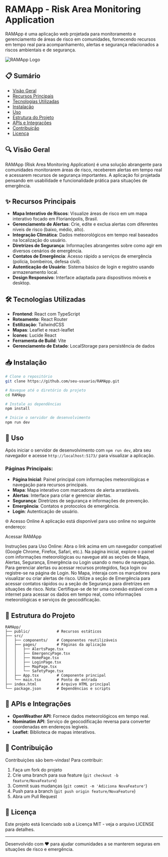 # RAMApp - Risk Area Monitoring Application

RAMApp é uma aplicação web projetada para monitoramento e gerenciamento de áreas de risco em comunidades, fornecendo recursos em tempo real para acompanhamento, alertas e segurança relacionados a riscos ambientais e de segurança.

![RAMApp Logo](public/logo.png)

## 📋 Sumário

- [Visão Geral](#visão-geral)
- [Recursos Principais](#recursos-principais)
- [Tecnologias Utilizadas](#tecnologias-utilizadas)
- [Instalação](#instalação)
- [Uso](#uso)
- [Estrutura do Projeto](#estrutura-do-projeto)
- [APIs e Integrações](#apis-e-integrações)
- [Contribuição](#contribuição)
- [Licença](#licença)

## 🔍 Visão Geral

RAMApp (Risk Area Monitoring Application) é uma solução abrangente para comunidades monitorarem áreas de risco, receberem alertas em tempo real e acessarem recursos de segurança importantes. A aplicação foi projetada pensando em usabilidade e funcionalidade prática para situações de emergência.

## ✨ Recursos Principais

- **Mapa Interativo de Riscos**: Visualize áreas de risco em um mapa interativo focado em Florianópolis, Brasil.
- **Gerenciamento de Alertas**: Crie, edite e exclua alertas com diferentes níveis de risco (baixo, médio, alto).
- **Integração Climática**: Dados meteorológicos em tempo real baseados na localização do usuário.
- **Diretrizes de Segurança**: Informações abrangentes sobre como agir em diversos cenários de emergência.
- **Contatos de Emergência**: Acesso rápido a serviços de emergência (polícia, bombeiros, defesa civil).
- **Autenticação de Usuário**: Sistema básico de login e registro usando armazenamento local.
- **Design Responsivo**: Interface adaptada para dispositivos móveis e desktop.

## 🛠️ Tecnologias Utilizadas

- **Frontend**: React com TypeScript
- **Roteamento**: React Router
- **Estilização**: TailwindCSS
- **Mapas**: Leaflet e react-leaflet
- **Ícones**: Lucide React
- **Ferramenta de Build**: Vite
- **Gerenciamento de Estado**: LocalStorage para persistência de dados

## 📥 Instalação

```bash
# Clone o repositório
git clone https://github.com/seu-usuario/RAMApp.git

# Navegue até o diretório do projeto
cd RAMApp

# Instale as dependências
npm install

# Inicie o servidor de desenvolvimento
npm run dev
```

## 🚀 Uso

Após iniciar o servidor de desenvolvimento com `npm run dev`, abra seu navegador e acesse `http://localhost:5173/` para visualizar a aplicação.

### Páginas Principais:

- **Página Inicial**: Painel principal com informações meteorológicas e navegação para recursos principais.
- **Mapa**: Mapa interativo com marcadores de alerta arrastáveis.
- **Alertas**: Interface para criar e gerenciar alertas.
- **Segurança**: Diretrizes de segurança e informações de prevenção.
- **Emergência**: Contatos e protocolos de emergência.
- **Login**: Autenticação de usuário.

🌐 Acesso Online
A aplicação está disponível para uso online no seguinte endereço:

Acessar RAMApp

Instruções para Uso Online:
Abra o link acima em um navegador compatível (Google Chrome, Firefox, Safari, etc.).
Na página inicial, explore o painel com informações meteorológicas ou navegue até as seções de Mapa, Alertas, Segurança, Emergência ou Login usando o menu de navegação.
Para gerenciar alertas ou acessar recursos protegidos, faça login ou registre-se na página de Login.
No Mapa, interaja com os marcadores para visualizar ou criar alertas de risco.
Utilize a seção de Emergência para acessar contatos rápidos ou a seção de Segurança para diretrizes em situações de risco.
Nota: Certifique-se de ter uma conexão estável com a internet para acessar os dados em tempo real, como informações meteorológicas e serviços de geocodificação.

## 📁 Estrutura do Projeto

```
RAMApp/
├── public/            # Recursos estáticos
├── src/
│   ├── components/    # Componentes reutilizáveis
│   ├── pages/         # Páginas da aplicação
│   │   ├── AlertsPage.tsx
│   │   ├── EmergencyPage.tsx
│   │   ├── HomePage.tsx
│   │   ├── LoginPage.tsx
│   │   ├── MapPage.tsx
│   │   └── SafetyPage.tsx
│   ├── App.tsx        # Componente principal
│   └── main.tsx       # Ponto de entrada
├── index.html         # Arquivo HTML principal
└── package.json       # Dependências e scripts
```

## 🔌 APIs e Integrações

- **OpenWeather API**: Fornece dados meteorológicos em tempo real.
- **Nominatim API**: Serviço de geocodificação reversa para converter coordenadas em endereços legíveis.
- **Leaflet**: Biblioteca de mapas interativos.

## 🤝 Contribuição

Contribuições são bem-vindas! Para contribuir:

1. Faça um fork do projeto
2. Crie uma branch para sua feature (`git checkout -b feature/NovaFeature`)
3. Commit suas mudanças (`git commit -m 'Adiciona NovaFeature'`)
4. Push para a branch (`git push origin feature/NovaFeature`)
5. Abra um Pull Request

## 📄 Licença

Este projeto está licenciado sob a Licença MIT - veja o arquivo LICENSE para detalhes.

---

Desenvolvido com ❤️ para ajudar comunidades a se manterem seguras em situações de risco e emergência.
